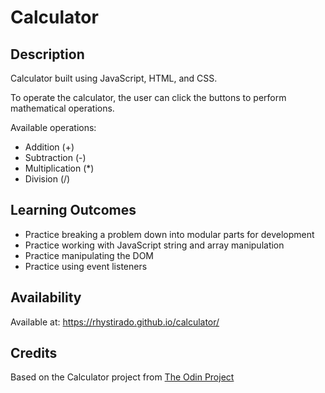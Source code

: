# Calculator

## Description

Calculator built using JavaScript, HTML, and CSS.

To operate the calculator, the user can click the buttons to perform mathematical operations.

Available operations:

- Addition (\+)
- Subtraction (\-)
- Multiplication (\*)
- Division (\/)

## Learning Outcomes

- Practice breaking a problem down into modular parts for development
- Practice working with JavaScript string and array manipulation
- Practice manipulating the DOM
- Practice using event listeners

## Availability

Available at: https://rhystirado.github.io/calculator/

## Credits

Based on the Calculator project from [The Odin Project](https://www.theodinproject.com/lessons/foundations-calculator)